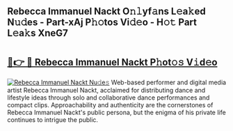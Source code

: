 ## Rebecca Immanuel Nackt O𝚗𝚕yf𝚊ns L𝚎a𝚔ed N𝚞𝚍es - Part-xAj P𝚑𝚘tos Vi𝚍𝚎o - H𝚘𝚝 Part L𝚎a𝚔s XneG7

# <h2><a href="http://kfdrven.oniu.top/?m=Rebecca+Immanuel+Nackt">🔗👉 🔴 Rebecca Immanuel Nackt P𝚑ot𝚘𝚜 V𝚒d𝚎o</a></h2>

[![Rebecca Immanuel Nackt Nu𝚍e𝚜](https://i.imgur.com/0qMVB7G.gif)](http://kfdrven.oniu.top/?m=Rebecca+Immanuel+Nackt)
Web-based performer and digital media artist Rebecca Immanuel Nackt, acclaimed for distributing dance and lifestyle ideas through solo and collaborative dance performances and compact clips. Approachability and authenticity are the cornerstones of Rebecca Immanuel Nackt's public persona, but the enigma of his private life continues to intrigue the public.  
